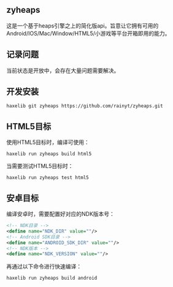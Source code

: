 ## zyheaps
这是一个基于heaps引擎之上的简化版api。旨意让它拥有可用的Android/IOS/Mac/Window/HTML5/小游戏等平台开箱即用的能力。

## 记录问题
当前状态是开放中，会存在大量问题需要解决。

## 开发安装
```shell
haxelib git zyheaps https://github.com/rainyt/zyheaps.git
```

## HTML5目标
使用HTML5目标时，编译可使用：
```shell
haxelib run zyheaps build html5
```
当需要测试HTML5目标时：
```shell
haxelib run zyheaps test html5
```

## 安卓目标
编译安卓时，需要配置好对应的NDK版本号：
```xml
<!-- NDK目录 -->
<define name="NDK_DIR" value=""/>
<!-- Android SDK目录 -->
<define name="ANDROID_SDK_DIR" value=""/>
<!-- NDK版本 -->
<define name="NDK_VERSION" value=""/>
```
再通过以下命令进行快速编译：
```shell
haxelib run zyheaps build android
```